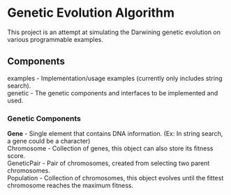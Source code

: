 # Genetic Evolution Algorithm
This project is an attempt at simulating the Darwining genetic evolution on various programmable examples.

## Components
  examples  - Implementation/usage examples (currently only includes string search).<br>
  genetic   - The genetic components and interfaces to be implemented and used.
  
### Genetic Components
<b>Gene</b>        - Single element that contains DNA information. (Ex: In string search, a gene could be a character)<br>
Chromosome  - Collection of genes, this object can also store its fitness score.<br>
GeneticPair - Pair of chromosomes, created from selecting two parent chromosomes.<br>
Population  - Collection of chromosomes, this object evolves until the fittest chromosome reaches the maximum fitness.
